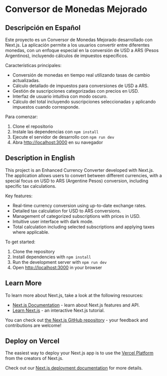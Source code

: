 # Conversor de Monedas Mejorado

## Descripción en Español

Este proyecto es un Conversor de Monedas Mejorado desarrollado con Next.js. La aplicación permite a los usuarios convertir entre diferentes monedas, con un enfoque especial en la conversión de USD a ARS (Pesos Argentinos), incluyendo cálculos de impuestos específicos.

Características principales:
- Conversión de monedas en tiempo real utilizando tasas de cambio actualizadas.
- Cálculo detallado de impuestos para conversiones de USD a ARS.
- Gestión de suscripciones categorizadas con precios en USD.
- Interfaz de usuario intuitiva con modo oscuro.
- Cálculo del total incluyendo suscripciones seleccionadas y aplicando impuestos cuando corresponde.

Para comenzar:

1. Clone el repositorio
2. Instale las dependencias con `npm install`
3. Ejecute el servidor de desarrollo con `npm run dev`
4. Abra [http://localhost:3000](http://localhost:3000) en su navegador

## Description in English

This project is an Enhanced Currency Converter developed with Next.js. The application allows users to convert between different currencies, with a special focus on USD to ARS (Argentine Pesos) conversion, including specific tax calculations.

Key features:
- Real-time currency conversion using up-to-date exchange rates.
- Detailed tax calculation for USD to ARS conversions.
- Management of categorized subscriptions with prices in USD.
- Intuitive user interface with dark mode.
- Total calculation including selected subscriptions and applying taxes where applicable.

To get started:

1. Clone the repository
2. Install dependencies with `npm install`
3. Run the development server with `npm run dev`
4. Open [http://localhost:3000](http://localhost:3000) in your browser

## Learn More

To learn more about Next.js, take a look at the following resources:

- [Next.js Documentation](https://nextjs.org/docs) - learn about Next.js features and API.
- [Learn Next.js](https://nextjs.org/learn) - an interactive Next.js tutorial.

You can check out [the Next.js GitHub repository](https://github.com/vercel/next.js) - your feedback and contributions are welcome!

## Deploy on Vercel

The easiest way to deploy your Next.js app is to use the [Vercel Platform](https://vercel.com/new?utm_medium=default-template&filter=next.js&utm_source=create-next-app&utm_campaign=create-next-app-readme) from the creators of Next.js.

Check out our [Next.js deployment documentation](https://nextjs.org/docs/app/building-your-application/deploying) for more details.